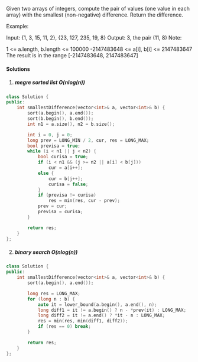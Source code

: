 Given two arrays of integers, compute the pair of values (one value in each array) with the smallest (non-negative) difference. Return the difference.

Example:

Input: {1, 3, 15, 11, 2}, {23, 127, 235, 19, 8}
Output:  3, the pair (11, 8)
Note:

1 <= a.length, b.length <= 100000
-2147483648 <= a[i], b[i] <= 2147483647
The result is in the range [-2147483648, 2147483647]


#### Solutions

1. ##### megre sorted list O(nlog(n))

```c++
class Solution {
public:
    int smallestDifference(vector<int>& a, vector<int>& b) {
        sort(a.begin(), a.end());
        sort(b.begin(), b.end());
        int n1 = a.size(), n2 = b.size();

        int i = 0, j = 0;
        long prev = LONG_MIN / 2, cur, res = LONG_MAX;
        bool previsa = true;
        while (i < n1 || j < n2) {
            bool curisa = true;
            if (i < n1 && (j >= n2 || a[i] < b[j]))
                cur = a[i++];
            else {
                cur = b[j++];
                curisa = false;
            }
            if (previsa != curisa)
                res = min(res, cur - prev);
            prev = cur;
            previsa = curisa;
        }

        return res;
    }
};
```

2. ##### binary search O(nlog(n))

```c++
class Solution {
public:
    int smallestDifference(vector<int>& a, vector<int>& b) {
        sort(a.begin(), a.end());

        long res = LONG_MAX;
        for (long n : b) {
            auto it = lower_bound(a.begin(), a.end(), n);
            long diff1 = it != a.begin() ? n - *prev(it) : LONG_MAX; 
            long diff2 = it != a.end() ? *it - n : LONG_MAX; 
            res = min(res, min(diff1, diff2));
            if (res == 0) break;
        }

        return res;
    }
};
```